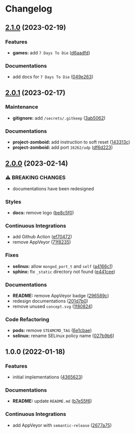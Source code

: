 # Changelog

## [2.1.0](https://github.com/extra2000/steamcmd-podman/compare/v2.0.1...v2.1.0) (2023-02-19)


### Features

* **games:** add `7 Days To Die` ([d6aadfd](https://github.com/extra2000/steamcmd-podman/commit/d6aadfd8e680a60836d77efafe368ccc0e5e4c69))


### Documentations

* add docs for `7 Days To Die` ([049e263](https://github.com/extra2000/steamcmd-podman/commit/049e263e1c829ca61b2dd8350cfc625bac547f5f))

## [2.0.1](https://github.com/extra2000/steamcmd-podman/compare/v2.0.0...v2.0.1) (2023-02-17)


### Maintenance

* **gitignore:** add `/secrets/.gitkeep` ([3ab5062](https://github.com/extra2000/steamcmd-podman/commit/3ab506238b733e1a6b53f44b0dced76f7964554e))


### Documentations

* **project-zomboid:** add instruction to soft reset ([143313c](https://github.com/extra2000/steamcmd-podman/commit/143313cb11ba6a8b959fc192b6c7a704b5de83f1))
* **project-zomboid:** add port `16262/udp` ([df6d223](https://github.com/extra2000/steamcmd-podman/commit/df6d223cceb45c64b2f0e3ad9bcd710d43b6629e))

## [2.0.0](https://github.com/extra2000/steamcmd-podman/compare/v1.0.0...v2.0.0) (2023-02-14)


### ⚠ BREAKING CHANGES

* documentations have been redesigned

### Styles

* **docs:** remove logo ([be8c5f0](https://github.com/extra2000/steamcmd-podman/commit/be8c5f0b67e0972619a84588387cee19f7678555))


### Continuous Integrations

* add Github Action ([ef70472](https://github.com/extra2000/steamcmd-podman/commit/ef7047213b8576009070697276ad5404b07103a3))
* remove AppVeyor ([71f8235](https://github.com/extra2000/steamcmd-podman/commit/71f823511930b1c39825e81a71d8e2f851a740bb))


### Fixes

* **selinux:** allow `mongod_port_t` and `self` ([a4166c1](https://github.com/extra2000/steamcmd-podman/commit/a4166c1d3d8ea5e9d4e2d259ffd9a91120dfe861))
* **sphinx:** fix `_static` directory not found ([e441cee](https://github.com/extra2000/steamcmd-podman/commit/e441ceeba2df5370f5883ffb419a57c9de4e7c9f))


### Documentations

* **README:** remove AppVeyor badge ([296589c](https://github.com/extra2000/steamcmd-podman/commit/296589c520276ff27fd587f878e29736c62f0f46))
* redesign documentations ([201d7b0](https://github.com/extra2000/steamcmd-podman/commit/201d7b0081fa2a04bf5b37906ae2df72c2b65e6d))
* remove unused `concept.svg` ([1f80824](https://github.com/extra2000/steamcmd-podman/commit/1f80824f1376a0d738ade637ea6ea336647a9e41))


### Code Refactoring

* **pods:** remove `STEAMCMD_TAG` ([6e1cbae](https://github.com/extra2000/steamcmd-podman/commit/6e1cbaea61e8050710ec4b4bd98663afde9c9d39))
* **selinux:** rename SELinux policy name ([027b9b6](https://github.com/extra2000/steamcmd-podman/commit/027b9b6b92b6172a5d572048b89f7d945495b5ec))

## 1.0.0 (2022-01-18)


### Features

* initial implementations ([4365623](https://github.com/extra2000/steamcmd-podman/commit/436562312ae807bacf78bc0050267bcc9e91f256))


### Documentations

* **README:** update `README.md` ([b7e55f6](https://github.com/extra2000/steamcmd-podman/commit/b7e55f6137bae205450356f39742049391e8be12))


### Continuous Integrations

* add AppVeyor with `semantic-release` ([2677a75](https://github.com/extra2000/steamcmd-podman/commit/2677a756cce802c8a2cc51a72756a3f85144988d))
